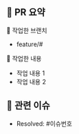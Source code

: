 ## 🌴 PR 요약

<!-- PR의 내용을 요약해주세요. -->

🌱 작업한 브랜치

- feature/#

🌱 작업한 내용

- 작업 내용 1
- 작업 내용 2

## 📮 관련 이슈

- Resolved: #이슈번호
